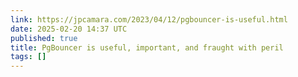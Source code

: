 ```yaml
---
link: https://jpcamara.com/2023/04/12/pgbouncer-is-useful.html
date: 2025-02-20 14:37 UTC
published: true
title: PgBouncer is useful, important, and fraught with peril
tags: []
---
```




